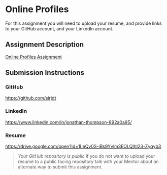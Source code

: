 # Online Profiles
For this assignment you will need to upload your resume, and provide links to your GitHub account, and your LinkedIn account.

## Assignment Description
[Online Profiles Assignment](https://education.launchcode.org/liftoff/assignments/online-profiles/)

## Submission Instructions
 
### GitHub
https://github.com/sirjdt

### LinkedIn
https://www.linkedin.com/in/jonathan-thompson-892a0a95/

### Resume
https://drive.google.com/open?id=1LeQv0S-iBs9Yvlm3EOLQlhI23-Zyqyb3

> *Your GitHub repository is public* if you do not want to upload your resume to a public facing repository talk with your Mentor about an alternate way to submit this assignment.
